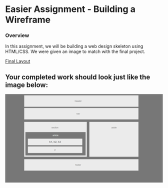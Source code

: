 
# Easier Assignment - Building a Wireframe

### Overview

In this assignment, we will be building a web design skeleton using HTML/CSS. We were given an image to match with the final project. 

[Final Layout](https://zeba-tahreen.github.io/hw-wireframe/)

## Your completed work should look just like the image below:
![Given Image](Easier-Layout.png)
